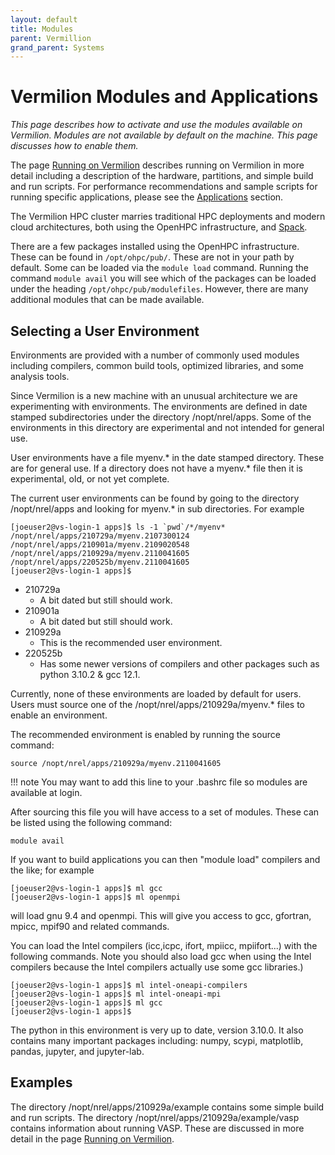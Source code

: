 ```yaml
---
layout: default
title: Modules
parent: Vermillion
grand_parent: Systems
---
```




# Vermilion Modules and Applications
*This page describes how to activate and use the modules available on Vermilion. Modules are not available by default on the machine.  This page discusses how to enable them.*

The page [Running on Vermilion](./running.md) describes running on Vermilion in more detail including a description of the hardware, partitions, and simple build and run scripts. For performance recommendations and sample scripts for running specific applications, please see the [Applications](../../Applications/ansys.md) section. 

The Vermilion HPC cluster marries traditional HPC deployments and modern cloud architectures, both using the OpenHPC infrastructure, and [Spack](https://spack.io). 

There are a few packages installed using the OpenHPC infrastructure. These can be found in `/opt/ohpc/pub/`. These are not in your path by default. Some can be loaded via the `module load` command. Running the command `module avail` you will see which of the packages can be loaded under the heading `/opt/ohpc/pub/modulefiles`. However, there are many additional modules that can be made available. 

## Selecting a User Environment 
Environments are provided with a number of commonly used modules including compilers, common build tools, optimized libraries, and some analysis tools. 

Since Vermilion is a new machine with an unusual architecture we are experimenting with environments. The environments are defined in date stamped subdirectories under the directory /nopt/nrel/apps.  Some of the environments in this directory are experimental and not intended for general use.   

User environments have a file myenv.\* in the date stamped directory.  These are for general use.  If a directory does not have a myenv.\* file then it is experimental, old, or not yet complete.  

The current user environments can be found by going to the directory /nopt/nrel/apps and looking for 
myenv.\* in sub directories.  For example

```
[joeuser2@vs-login-1 apps]$ ls -1 `pwd`/*/myenv*
/nopt/nrel/apps/210729a/myenv.2107300124
/nopt/nrel/apps/210901a/myenv.2109020548
/nopt/nrel/apps/210929a/myenv.2110041605
/nopt/nrel/apps/220525b/myenv.2110041605
[joeuser2@vs-login-1 apps]$ 
```

* 210729a
    * 	A bit dated but still should work.
* 210901a
    * 	A bit dated but still should work.
* 210929a
    * 	This is the recommended user environment.
* 220525b
    * 	Has some newer versions of compilers and other packages such as python 3.10.2 & gcc 12.1.



Currently, none of these environments are loaded by default for users.  Users must source one of the  /nopt/nrel/apps/210929a/myenv.\* files to enable an environment.  

The recommended environment is enabled by running the source command:


```
source /nopt/nrel/apps/210929a/myenv.2110041605
```

!!! note
    You may want to add this line to your .bashrc file so modules are available at login.

After sourcing this file you will have access to a set of modules. These can be listed using the following command:

```
module avail 
```

If you want to build applications you can then "module load" compilers and the like; for example

```
[joeuser2@vs-login-1 apps]$ ml gcc
[joeuser2@vs-login-1 apps]$ ml openmpi
```

will load gnu 9.4 and openmpi.  This will give you access to gcc, gfortran, mpicc, mpif90 and related commands.

You can load the Intel compilers (icc,icpc, ifort, mpiicc, mpiifort...) with the following commands.  Note you should also load gcc when using the Intel compilers because the Intel compilers actually use some gcc libraries.)

```
[joeuser2@vs-login-1 apps]$ ml intel-oneapi-compilers
[joeuser2@vs-login-1 apps]$ ml intel-oneapi-mpi
[joeuser2@vs-login-1 apps]$ ml gcc
[joeuser2@vs-login-1 apps]$ 
```

The python in this environment is very up to date, version 3.10.0.  It also contains many important packages including: numpy, scypi, matplotlib, pandas, jupyter, and jupyter-lab.

## Examples

The directory /nopt/nrel/apps/210929a/example contains some simple build and run scripts.  The directory /nopt/nrel/apps/210929a/example/vasp contains information about running VASP.  These are discussed in more detail in the page [Running on Vermilion](./running.md).


